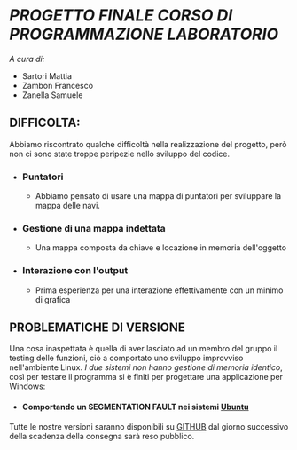 # *PROGETTO FINALE CORSO DI PROGRAMMAZIONE LABORATORIO* #

*A cura di:*
 - Sartori Mattia
 - Zambon Francesco
 - Zanella Samuele

## DIFFICOLTA:

Abbiamo riscontrato qualche difficoltà nella realizzazione del  progetto, però non ci sono state troppe peripezie nello sviluppo del codice.

 - ### Puntatori #
	- Abbiamo pensato di usare una mappa di puntatori per sviluppare la mappa delle navi.
 - ### Gestione di una mappa indettata #
	- Una mappa composta da chiave e locazione in memoria dell'oggetto
 - ### Interazione con l'output #
	- Prima esperienza per una interazione effettivamente con un minimo di grafica 

## PROBLEMATICHE DI VERSIONE

Una cosa inaspettata è quella di aver lasciato ad un membro del gruppo il testing delle funzioni, ciò a comportato uno sviluppo improvviso nell'ambiente Linux.
*I due sistemi non hanno gestione di memoria identico*, così per testare il programma si è finiti per progettare una applicazione per Windows:
 - #### Comportando un SEGMENTATION FAULT nei sistemi [Ubuntu](https://blog.opstree.com/2019/04/02/resolving-segmentation-fault-core-dumped-in-ubuntu/) #

Tutte le nostre versioni saranno disponibili su [GITHUB](https://github.com/SodnaR/final_project) dal giorno successivo della scadenza della consegna sarà reso pubblico.
